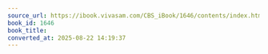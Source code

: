 ```yaml
---
source_url: https://ibook.vivasam.com/CBS_iBook/1646/contents/index.html?skin=basic01
book_id: 1646
book_title: 
converted_at: 2025-08-22 14:19:37
---
```


# 

